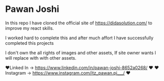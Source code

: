 # Pawan Joshi

In this repo I have cloned the official site of https://didasolution.com/ to improve my react skills.

I worked hard to complete this and after much affort I have successfully completed this projects

I don't own the all rights of images and other assets, If site owner wants I will replace with with other assets.

❤️Linked In -> https://www.linkedin.com/in/pawan-joshi-8652a0268/ ❤️
❤️Instagram -> https://www.instagram.com/itz_pawan.pj___/ ❤️
